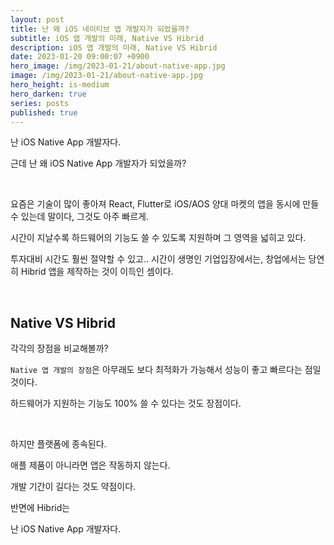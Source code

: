 ```yaml
---
layout: post
title: 난 왜 iOS 네이티브 앱 개발자가 되었을까?
subtitle: iOS 앱 개발의 미래, Native VS Hibrid
description: iOS 앱 개발의 미래, Native VS Hibrid
date: 2023-01-20 09:00:07 +0900
hero_image: /img/2023-01-21/about-native-app.jpg
image: /img/2023-01-21/about-native-app.jpg
hero_height: is-medium
hero_darken: true
series: posts
published: true
---
```


난 iOS Native App 개발자다.

근데 난 왜 iOS Native App 개발자가 되었을까?

<br/>

요즘은 기술이 많이 좋아져 React, Flutter로 iOS/AOS 양대 마켓의 앱을 동시에 만들 수 있는데 말이다, 그것도 아주 빠르게.

시간이 지날수록 하드웨어의 기능도 쓸 수 있도록 지원하며 그 영역을 넓히고 있다.

투자대비 시간도 훨씬 절약할 수 있고.. 시간이 생명인 기업입장에서는, 창업에서는 당연히 Hibrid 앱을 제작하는 것이 이득인 셈이다.

<br/>

## Native VS Hibrid

각각의 장점을 비교해볼까?

`Native 앱 개발의 장점`은 아무래도 보다 최적화가 가능해서 성능이 좋고 빠르다는 점일 것이다.

하드웨어가 지원하는 기능도 100% 쓸 수 있다는 것도 장점이다.




<br/>



하지만 플랫폼에 종속된다.

애플 제품이 아니라면 앱은 작동하지 않는다.

개발 기간이 길다는 것도 약점이다.



반면에 Hibrid는


난 iOS Native App 개발자다.